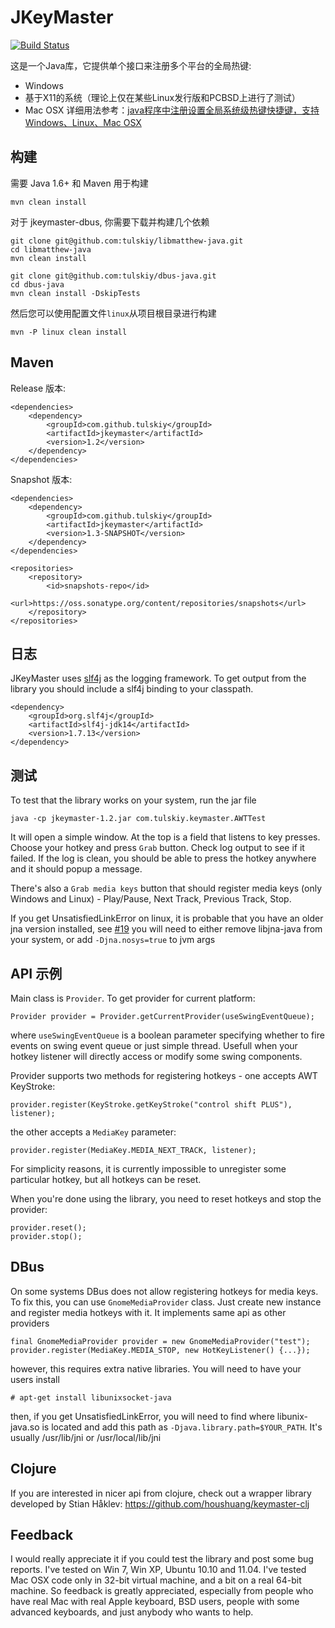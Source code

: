 JKeyMaster
==========
[![Build Status](https://travis-ci.org/tulskiy/jkeymaster.svg?branch=master)](https://travis-ci.org/tulskiy/jkeymaster)

这是一个Java库，它提供单个接口来注册多个平台的全局热键:

  * Windows
  * 基于X11的系统（理论上仅在某些Linux发行版和PCBSD上进行了测试）
  * Mac OSX
详细用法参考：[java程序中注册设置全局系统级热键快捷键，支持Windows、Linux、Mac OSX](https://www.ivu4e.com/blog/lang/2020-06-20/483.html)

构建
--------

需要 Java 1.6+ 和 Maven 用于构建

    mvn clean install
    
对于 jkeymaster-dbus, 你需要下载并构建几个依赖

    git clone git@github.com:tulskiy/libmatthew-java.git
    cd libmatthew-java
    mvn clean install

    git clone git@github.com:tulskiy/dbus-java.git
    cd dbus-java
    mvn clean install -DskipTests
    
然后您可以使用配置文件`linux`从项目根目录进行构建
    
    mvn -P linux clean install 

Maven
-----

Release 版本:
    
    <dependencies>
        <dependency>
            <groupId>com.github.tulskiy</groupId>
            <artifactId>jkeymaster</artifactId>
            <version>1.2</version>
        </dependency>
    </dependencies>
    
Snapshot 版本:
    
    <dependencies>
        <dependency>
            <groupId>com.github.tulskiy</groupId>
            <artifactId>jkeymaster</artifactId>
            <version>1.3-SNAPSHOT</version>
        </dependency>
    </dependencies>
    
    <repositories>
        <repository>
            <id>snapshots-repo</id>
            <url>https://oss.sonatype.org/content/repositories/snapshots</url>
        </repository>
    </repositories>

日志
-------

JKeyMaster uses [slf4j](https://github.com/qos-ch/slf4j) as the logging framework. To get output from the library you
should include a slf4j binding to your classpath.

    <dependency>
        <groupId>org.slf4j</groupId>
        <artifactId>slf4j-jdk14</artifactId>
        <version>1.7.13</version>
    </dependency>

测试
-------

To test that the library works on your system, run the jar file

    java -cp jkeymaster-1.2.jar com.tulskiy.keymaster.AWTTest

It will open a simple window. At the top is a field that listens to key presses.
Choose your hotkey and press `Grab` button. Check log output to see if it failed.
If the log is clean, you should be able to press the hotkey anywhere and it should
popup a message.

There's also a `Grab media keys` button that should register media keys
(only Windows and Linux) - Play/Pause, Next Track, Previous Track, Stop.

If you get UnsatisfiedLinkError on linux, it is probable that you have an older jna version installed, see [#19](https://github.com/tulskiy/jkeymaster/issues/19)
you will need to either remove libjna-java from your system, or add `-Djna.nosys=true` to jvm args

API 示例
-----------

Main class is `Provider`. To get provider for current platform:

    Provider provider = Provider.getCurrentProvider(useSwingEventQueue);
    
where `useSwingEventQueue` is a boolean parameter specifying whether to fire events
on swing event queue or just simple thread. Usefull when your hotkey listener will 
directly access or modify some swing components.

Provider supports two methods for registering hotkeys - one accepts AWT KeyStroke:

    provider.register(KeyStroke.getKeyStroke("control shift PLUS"), listener);

the other accepts a `MediaKey` parameter:

    provider.register(MediaKey.MEDIA_NEXT_TRACK, listener);

For simplicity reasons, it is currently impossible to unregister some particular
hotkey, but all hotkeys can be reset.

When you're done using the library, you need to reset hotkeys and stop the provider:

    provider.reset();
    provider.stop();
    
DBus
----

On some systems DBus does not allow registering hotkeys for media keys. To fix this, you can use
`GnomeMediaProvider` class. Just create new instance and register media hotkeys with it. It implements same api as
other providers

    final GnomeMediaProvider provider = new GnomeMediaProvider("test");
    provider.register(MediaKey.MEDIA_STOP, new HotKeyListener() {...});
    
however, this requires extra native libraries. You will need to have your users install

    # apt-get install libunixsocket-java
     
then, if you get UnsatisfiedLinkError, you will need to find where libunix-java.so is located and add this path as 
`-Djava.library.path=$YOUR_PATH`. It's usually /usr/lib/jni or /usr/local/lib/jni
    
Clojure
-------

If you are interested in nicer api from clojure, check out a wrapper library 
developed by Stian Håklev: https://github.com/houshuang/keymaster-clj

Feedback
--------

I would really appreciate it if you could test the library and post some bug reports.
I've tested on Win 7, Win XP, Ubuntu 10.10 and 11.04. I've tested Mac OSX code
only in 32-bit virtual machine, and a bit on a real 64-bit machine. So feedback is greatly
appreciated, especially from people who have real Mac with real Apple keyboard,
BSD users, people with some advanced keyboards, and just anybody who wants to help.
